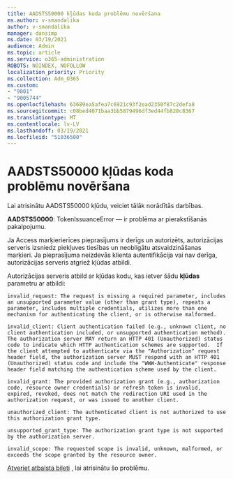 ```yaml
---
title: AADSTS50000 kļūdas koda problēmu novēršana
ms.author: v-smandalika
author: v-smandalika
manager: dansimp
ms.date: 03/19/2021
audience: Admin
ms.topic: article
ms.service: o365-administration
ROBOTS: NOINDEX, NOFOLLOW
localization_priority: Priority
ms.collection: Adm_O365
ms.custom:
- "9801"
- "9005744"
ms.openlocfilehash: 63689ea5afea7c6921c93f2ead2350f87c2defa8
ms.sourcegitcommit: c08bed4071baa3bb5879496df3ed44fb828c8367
ms.translationtype: MT
ms.contentlocale: lv-LV
ms.lasthandoff: 03/19/2021
ms.locfileid: "51036500"
---
```

# <a name="troubleshoot-aadsts50000-error-code"></a>AADSTS50000 kļūdas koda problēmu novēršana

Lai atrisinātu AADSTS50000 kļūdu, veiciet tālāk norādītās darbības.

**AADSTS50000**: TokenIssuanceError — ir problēma ar pierakstīšanās pakalpojumu.

Ja Access marķierierīces pieprasījums ir derīgs un autorizēts, autorizācijas serveris izsniedz piekļuves tiesības un neobligātu atsvaidzināšanas marķieri. Ja pieprasījuma neizdevās klienta autentifikācija vai nav derīga, autorizācijas serveris atgriež kļūdas atbildi.

Autorizācijas serveris atbild ar kļūdas kodu, kas ietver šādu **kļūdas** parametru ar atbildi:

`invalid_request: The request is missing a required parameter, includes an unsupported parameter value (other than grant type), repeats a parameter, includes multiple credentials, utilizes more than one mechanism for authenticating the client, or is otherwise malformed.`

`invalid_client: Client authentication failed (e.g., unknown client, no client authentication included, or unsupported authentication method).  The authorization server MAY return an HTTP 401 (Unauthorized) status code to indicate which HTTP authentication schemes are supported.  If the client attempted to authenticate via the "Authorization" request header field, the authorization server MUST respond with an HTTP 401 (Unauthorized) status code and include the "WWW-Authenticate" response header field matching the authentication scheme used by the client.`

`invalid_grant: The provided authorization grant (e.g., authorization code, resource owner credentials) or refresh token is invalid, expired, revoked, does not match the redirection URI used in the authorization request, or was issued to another client.`

`unauthorized_client: The authenticated client is not authorized to use this authorization grant type.`

`unsupported_grant_type: The authorization grant type is not supported by the authorization server.`

`invalid_scope: The requested scope is invalid, unknown, malformed, or exceeds the scope granted by the resource owner.`

[Atveriet atbalsta biļeti](https://docs.microsoft.com/azure/active-directory/fundamentals/active-directory-troubleshooting-support-howto) , lai atrisinātu šo problēmu.